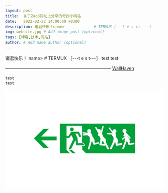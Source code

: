 ```yaml
---
layout: post
title:  关于Zao3网址上分享的奇妙小网站
date:   2022-02-22 14:00:00 +0300
description: 诸君快乐！name>             # TERMUX［---t e s tt ---］     test1 test2  yest3   ————————————————————————[为了做一个体面人，我把失败的过程删去] # Add post description (optional)
img: website.jpg # Add image post (optional)
tags: [博客,技术,网站]
author: # Add name author (optional)
---
```

诸君快乐！
name>             # TERMUX
［---t e s t---］
    test
	test

————————————————————————
[WallHaven][wallhaven]
```
test
test

```

![termux](/assets/img/website-test.jpg)



[wallhaven]: https://wallhaven.cc
[jekyll-gh]:   https://github.com/jekyll/jekyll
[jekyll-talk]: https://talk.jekyllrb.com/
